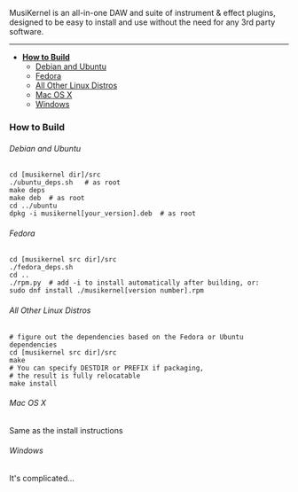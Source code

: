 MusiKernel is an all-in-one DAW and suite of instrument & effect plugins, designed to be easy to install and use without the need for any 3rd party software.

---

- [**How to Build**](#how-to-build)
    - [Debian and Ubuntu](#debian-and-ubuntu)
    - [Fedora](#fedora)
    - [All Other Linux Distros](#all-other-linux-distros)
    - [Mac OS X](#mac-os-x)
    - [Windows](#windows)


### How to Build

###### Debian and Ubuntu

```
cd [musikernel dir]/src
./ubuntu_deps.sh   # as root
make deps
make deb  # as root
cd ../ubuntu
dpkg -i musikernel[your_version].deb  # as root
```

###### Fedora

```
cd [musikernel src dir]/src
./fedora_deps.sh
cd ..
./rpm.py  # add -i to install automatically after building, or:
sudo dnf install ./musikernel[version number].rpm
```

###### All Other Linux Distros

```
# figure out the dependencies based on the Fedora or Ubuntu dependencies
cd [musikernel src dir]/src
make
# You can specify DESTDIR or PREFIX if packaging,
# the result is fully relocatable
make install
```

###### Mac OS X

Same as the install instructions

###### Windows

It's complicated...
